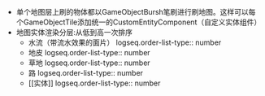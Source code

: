- 单个地图层上刷的物体都以GameObjectBursh笔刷进行刷地图。这样可以每个GameObjectTile添加统一的CustomEntityComponent（自定义实体组件）
- 地图实体渲染分层:从低到高一次排序
	- 水流（带流水效果的面片）
	  logseq.order-list-type:: number
	- 地皮
	  logseq.order-list-type:: number
	- 草地
	  logseq.order-list-type:: number
	- 路
	  logseq.order-list-type:: number
	- [[实体]]
	  logseq.order-list-type:: number